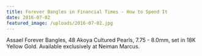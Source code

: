 ```yaml
---
title: Forever Bangles in Financial Times - How to Spend It
date: 2016-07-02
featured_image: /uploads/2016-07-02.jpg
---
```

Assael Forever Bangles, 48 Akoya Cultured Pearls, 7.75 - 8.0mm, set in 18K Yellow Gold. Available exclusively at Neiman Marcus. ​​